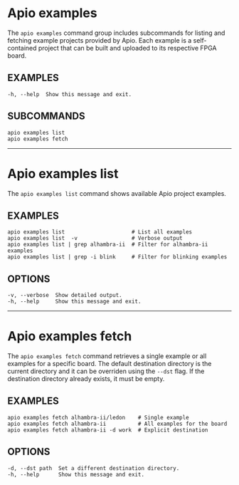 # Apio examples

The `apio examples` command group includes subcommands for listing and
fetching example projects provided by Apio. Each example is a
self-contained project that can be built and uploaded to its respective FPGA board.

## EXAMPLES

```
-h, --help  Show this message and exit.
```

## SUBCOMMANDS

```
apio examples list
apio examples fetch
```

---

# Apio examples list

The `apio examples list` command shows available Apio project examples.

## EXAMPLES

```
apio examples list                     # List all examples
apio examples list  -v                 # Verbose output
apio examples list | grep alhambra-ii  # Filter for alhambra-ii examples
apio examples list | grep -i blink     # Filter for blinking examples
```

## OPTIONS

```
-v, --verbose  Show detailed output.
-h, --help     Show this message and exit.
```

---

# Apio examples fetch

The `apio examples fetch` command retrieves a single example or all examples
for a specific board. The default destination directory is the current directory and it can be overriden using the `--dst` flag. If the
destination directory already exists, it must be empty.

## EXAMPLES

```
apio examples fetch alhambra-ii/ledon    # Single example
apio examples fetch alhambra-ii          # All examples for the board
apio examples fetch alhambra-ii -d work  # Explicit destination
```

## OPTIONS

```
-d, --dst path  Set a different destination directory.
-h, --help      Show this message and exit.
```

